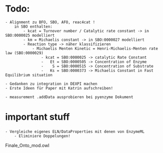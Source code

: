 # Todo:
	- Alignment zu BFO, SBO, AFO, reac4cat !	
		in SBO enthalten:
			- kcat = Turnover number / Catalytic rate constant -> in SBO:0000025 modelliert
			- km = Michaelis constant -> in SBO:0000027 modelliert
			- Reaction type -> näher klassifizieren
				- Michaelis Menten Kinetic = Henri-Michaelis-Menten rate law (SBO:0000029) 
					- kcat = SBO:0000025 -> catalytic Rate Constant
					-	Et = SBO:0000505 -> Concentration of Enzyme
					-	 S = SBO:0000515 -> Concentration of Substrate
					-   Ks = SBO:0000373 -> Michaelis Constant in Fast Equilibrium situation
					
	- Gedanken zu integration in DEXPI machen
	- Erste Ideen für Paper mit Katrin aufschreiben!
	
	- measurement .addData ausprobieren bei pyenzyme Dokument

###
# important stuff
###
	- Vergleiche eigenes ELN/DataProperties mit denen von EnzymeML 
		- Eliminiere Doppelungen!


Finale_Onto_mod.owl